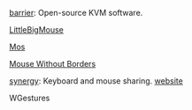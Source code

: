 [barrier](https://github.com/debauchee/barrier): Open-source KVM software.

[LittleBigMouse](https://github.com/mgth/LittleBigMouse)

[Mos](https://github.com/Caldis/Mos)

[Mouse Without Borders](https://www.microsoft.com/en-us/download/details.aspx?id=35460)

[synergy](https://github.com/symless/synergy-core): Keyboard and mouse sharing. [website](https://symless.com/synergy)

WGestures
